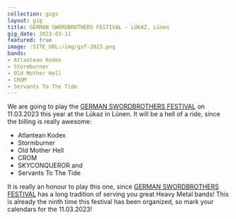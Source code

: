 ```yaml
---
collection: gigs
layout: gig
title: GERMAN SWORDBROTHERS FESTIVAL - LÜKAZ, Lünen
gig_date: 2023-03-11
featured: true
image: :SITE_URL:/img/gsf-2023.png
bands:
- Atlantean Kodex
- Stormburner
- Old Mother Hell
- CROM
- Servants To The Tide
---
```


We are going to play the [GERMAN SWORDBROTHERS FESTIVAL] on 11.03.2023 this year at the Lükaz in Lünen. It will be a hell of a ride, since the billing is really awesome:

* Atlantean Kodex
* Stormburner
* Old Mother Hell
* CROM
* SKYCONQUEROR and
* Servants To The Tide

It is really an honour to play this one, since [GERMAN SWORDBROTHERS FESTIVAL] has a long tradition of serving you great Heavy Metal bands! This is already the ninth time this festival has been organized, so mark your calendars for the 11.03.2023!

[GERMAN SWORDBROTHERS FESTIVAL]: https://www.facebook.com/GermanSBF
